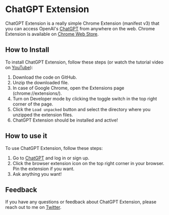 # ChatGPT Extension

ChatGPT Extension is a really simple Chrome Extension (manifest v3) that you can access OpenAI's [ChatGPT](https://chat.openai.com/chat) from anywhere on the web. Chrome Extension is available on [Chrome Web Store](https://chrome.google.com/webstore/detail/chatgpt-chrome-extension/cdjifpfganmhoojfclednjdnnpooaojb).

## How to Install

To install ChatGPT Extension, follow these steps (or watch the tutorial video on [YouTube](https://www.youtube.com/watch?v=68e6evRUv8g)):

1. Download the code on GitHub.
2. Unzip the downloaded file.
3. In case of Google Chrome, open the Extensions page (chrome://extensions/).
4. Turn on Developer mode by clicking the toggle switch in the top right corner of the page.
5. Click the `Load unpacked` button and select the directory where you unzipped the extension files.
6. ChatGPT Extension should be installed and active!

## How to use it

To use ChatGPT Extension, follow these steps:

1. Go to [ChatGPT](https://chat.openai.com/chat) and log in or sign up.
2. Click the browser extension icon on the top right corner in your browser. Pin the extension if you want.
3. Ask anything you want!

## Feedback

If you have any questions or feedback about ChatGPT Extension, please reach out to me on [Twitter](https://twitter.com/kazuki_sf_).
